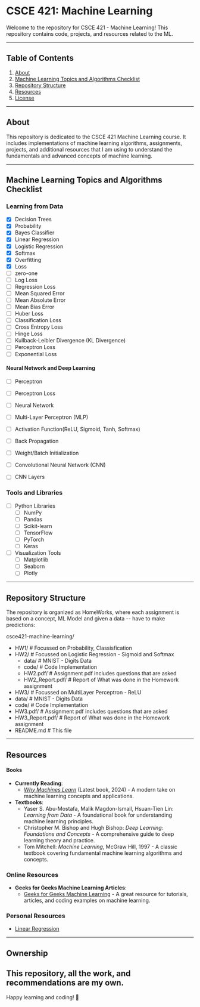  # CSCE 421: Machine Learning

Welcome to the repository for CSCE 421 - Machine Learning! This repository contains code, projects, and resources related to the ML. 

---

## Table of Contents
1. [About](#about)
2. [Machine Learning Topics and Algorithms Checklist](#machine-learning-topics-and-algorithms-checklist)
3. [Repository Structure](#repository-structure)
4. [Resources](#resources)
5. [License](#license)

---

## About
This repository is dedicated to the CSCE 421 Machine Learning course. It includes implementations of machine learning algorithms, assignments, projects, and additional resources that I am using to understand the fundamentals and advanced concepts of machine learning.

---

## Machine Learning Topics and Algorithms Checklist

### Learning from Data
- [x] Decision Trees
- [x] Probability
 - [x] Bayes Classifier
- [x] Linear Regression
- [x] Logistic Regression
 - [x] Softmax
 - [x] Overfitting
 - [x] Loss
  - [ ] zero-one
  - [ ] Log Loss
  - [ ] Regression Loss
   - [ ] Mean Squared Error
   - [ ] Mean Absolute Error
   - [ ] Mean Bias Error
   - [ ] Huber Loss
  - [ ] Classification Loss
   - [ ] Cross Entropy Loss
   - [ ] Hinge Loss
   - [ ] Kullback-Leibler Divergence (KL Divergence)
  - [ ] Perceptron Loss
  - [ ] Exponential Loss

#### Neural Network and Deep Learning
- [ ] Perceptron
 - [ ] Perceptron Loss
- [ ] Neural Network
 - [ ] Multi-Layer Perceptron (MLP)
 - [ ] Activation Function(ReLU, Sigmoid, Tanh, Softmax)
 - [ ] Back Propagation
 - [ ] Weight/Batch Initialization
 
- [ ] Convolutional Neural Network (CNN)
 - [ ] CNN Layers


### Tools and Libraries
- [ ] Python Libraries
  - [ ] NumPy
  - [ ] Pandas
  - [ ] Scikit-learn
  - [ ] TensorFlow
  - [ ] PyTorch
  - [ ] Keras
- [ ] Visualization Tools
  - [ ] Matplotlib
  - [ ] Seaborn
  - [ ] Plotly

---

## Repository Structure
The repository is organized as HomeWorks, where each assignment is based on a concept, ML Model and given a data -- have to make predictions:


csce421-machine-learning/
- HW1/                  # Focussed on Probability, Classisfication
- HW2/                  # Focussed on Logistic Regression - Sigmoid and Softmax
  - data/               # MNIST - Digits Data
  - code/               # Code Implementation
  - HW2.pdf/            # Assignment pdf includes questions that are asked 
  - HW2_Report.pdf/     # Report of What was done in the Homework assignment
 - HW3/                  # Focussed on MultiLayer Perceptron - ReLU
  - data/               # MNIST - Digits Data
  - code/               # Code Implementation
  - HW3.pdf/            # Assignment pdf includes questions that are asked 
  - HW3_Report.pdf/     # Report of What was done in the Homework assignment
- README.md             # This file


---


## Resources

#### Books
- **Currently Reading**:
  - *[Why Machines Learn](https://anilananthaswamy.com/why-machines-learn)* (Latest book, 2024) - A modern take on machine learning concepts and applications.
- **Textbooks**:
  - Yaser S. Abu-Mostafa, Malik Magdon-Ismail, Hsuan-Tien Lin: *Learning from Data* - A foundational book for understanding machine learning principles.
  - Christopher M. Bishop and Hugh Bishop: *Deep Learning: Foundations and Concepts* - A comprehensive guide to deep learning theory and practice.
  - Tom Mitchell: *Machine Learning*, McGraw Hill, 1997 - A classic textbook covering fundamental machine learning algorithms and concepts.

### Online Resources
- **Geeks for Geeks Machine Learning Articles**:  
  - [Geeks for Geeks Machine Learning](https://www.geeksforgeeks.org/machine-learning/) - A great resource for tutorials, articles, and coding examples on machine learning.

### Personal Resources
- [Linear Regression](https://buttoned-robe-004.notion.site/Linear-Regression-199b3231923b8081abb6d8212fe98b73?pvs=4)

---

## Ownership
This repository, all the work, and recommendations are my own. 
---

Happy learning and coding! 🚀
